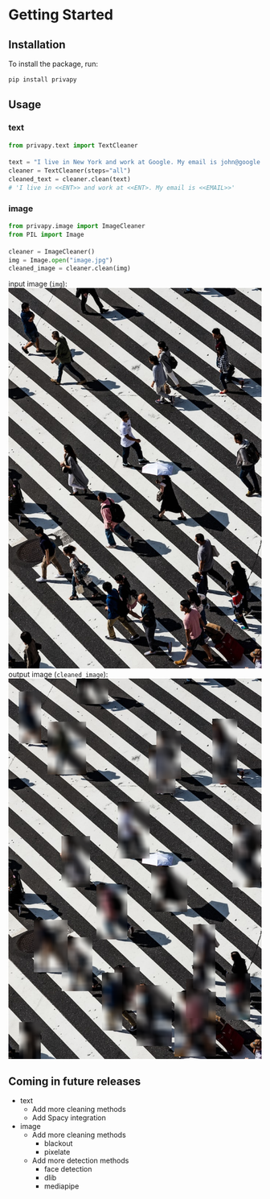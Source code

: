 # Getting Started

## Installation

To install the package, run:

```bash
pip install privapy
```

## Usage

### text

```python
from privapy.text import TextCleaner

text = "I live in New York and work at Google. My email is john@google.com"
cleaner = TextCleaner(steps="all")
cleaned_text = cleaner.clean(text)
# 'I live in <<ENT>> and work at <<ENT>. My email is <<EMAIL>>'
```

### image

```python
from privapy.image import ImageCleaner
from PIL import Image

cleaner = ImageCleaner()
img = Image.open("image.jpg")
cleaned_image = cleaner.clean(img)
```

input image (`img`):
![input image](_static/input.png)
output image (`cleaned_image`):
![output image](_static/output.png)

## Coming in future releases

- text
  - Add more cleaning methods
  - Add Spacy integration
- image
  - Add more cleaning methods
    - blackout
    - pixelate
  - Add more detection methods
    - face detection
    - dlib
    - mediapipe
